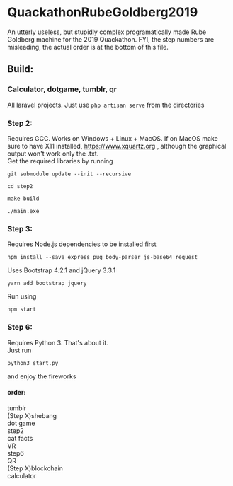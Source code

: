 # QuackathonRubeGoldberg2019
An utterly useless, but stupidly complex programatically made Rube Goldberg machine for the 2019 Quackathon.
FYI, the step numbers are misleading, the actual order is at the bottom of this file.
## Build:
### Calculator, dotgame, tumblr, qr
All laravel projects. Just use `php artisan serve` from the directories

### Step 2: 
Requires GCC. Works on Windows + Linux + MacOS. If on MacOS make sure to have X11 installed, https://www.xquartz.org , although the graphical output won't work only the .txt.
<br />Get the required libraries by running
```
git submodule update --init --recursive
``` 
```
cd step2
```
```
make build
```
```
./main.exe
```

### Step 3:
Requires Node.js dependencies to be installed first
```
npm install --save express pug body-parser js-base64 request
```

Uses Bootstrap 4.2.1 and jQuery 3.3.1
```
yarn add bootstrap jquery
```

Run using
```
npm start
```

### Step 6:
Requires Python 3. That's about it.<br />
Just run 
```
python3 start.py
```
and enjoy the fireworks


#### order:
tumblr<br />
(Step X)shebang<br />
dot game<br />
step2<br />
cat facts<br />
VR<br />
step6<br />
QR<br />
(Step X)blockchain<br />
calculator<br />
 
